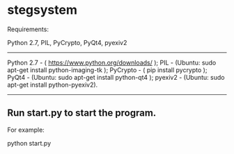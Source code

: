 # stegsystem

Requirements:  

Python 2.7, PIL, PyCrypto, PyQt4, pyexiv2

--------------------------------------------------------
Python 2.7 - ( https://www.python.org/downloads/ );
PIL  - (Ubuntu: sudo apt-get install python-imaging-tk );
PyCrypto  -  ( pip install pycrypto );
PyQt4    - (Ubuntu: sudo apt-get install python-qt4 );
pyexiv2  -  (Ubuntu: sudo apt-get install python-pyexiv2).

--------------------------------------------------------



Run start.py to start the program.
----------------------------------

For example:

python start.py
